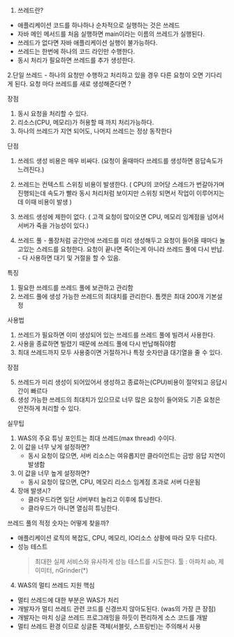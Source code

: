 1. 쓰레드란?
- 애플리케이션 코드를 하나하나 순차적으로 실행하는 것은 쓰레드
- 자바 메인 메서드를 처음 실행하면 main이라는 이름의 쓰레드가 실행된다.
- 쓰레드가 없다면 자바 애플리케이션 실행이 불가능하다.
- 쓰레드는 한번에 하나의 코드 라인만 수행한다.
- 동시 처리가 필요하면 쓰레드를 추가 생성한다.


2.단일 쓰레드 - 하나의 요청만 수행하고 처리하고 있을 경우 다른 요청이 오면 기다리게 된다.
 요청 마다 쓰레드를 새로 생성해준다면 ?
 
 장점
   1. 동시 요청을 처리할 수 있다.
   2. 리소스(CPU, 메모리)가 허용할 때 까지 처리가능하다.
   3. 하나의 쓰레드가 지연 되어도, 나머지 쓰레드는 정상 동작한다


 단점 
   1. 쓰레드 생성 비용은 매우 비싸다. (요청이 올때마다 쓰레드를 생성하면 응답속도가 느려진다.)
   2. 쓰레드는 컨텍스트 스위칭 비용이 발생한다. ( CPU의 코어당 스레드가 번갈아가며 진행되는데 속도가 빨라 동시 처리처럼 보이지만 스위칭 되면서 작업이 이루어지는데 이때 비용이 발생 )
   3. 쓰레드 생성에 제한이 없다. ( 고객 요청이 많이오면 CPU, 메모리 임계점을 넘어서 서버가 죽을 가능성이 있다.)


3. 쓰레드 풀 - 풀장처럼 공간안에 쓰레드를 미리 생성해두고 요청이 들어올 때마다 놀고있는 스레드를 요청한다. 요청이 끝나면 죽이는게 아니라 쓰레드 풀에 다시 반납.
          - 다 사용하면 대기 및 거절을 할 수 있음.

특징
1. 필요한 쓰레드를 쓰레드 풀에 보관하고 관리함
2. 쓰레드 풀에 생성 가능한 쓰레드의 최대치를 관리한다. 톰캣은 최대 200개 기본설정


사용법
1. 쓰레드가 필요하면 이미 생성되어 있는 쓰레드를 쓰레드 풀에 빌려서 사용한다.
2. 사용을 종료하면 빌렸기 때문에 쓰레드 풀에 다시 반납해줘야함
3. 최대 쓰레드까지 모두 사용중이면 거절하거나 특정 숫자만큼 대기열을 줄 수 있다.

장점

5. 쓰레드가 미리 생성이 되어있어서 생성하고 종료하는(CPU)비용이 절약되고 응답시간이 빠르다
6. 생성 가능한 쓰레드의 최대치가 있으므로 너무 많은 요청이 들어와도 기존 요청은 안전하게 처리할 수 있다.


실무팁
1. WAS의 주요 튜닝 포인트는 최대 쓰레드(max thread) 수이다.
2. 이 값을 너무 낮게 설정하면?
   - 동시 요청이 많으면, 서버 리소스는 여유롭지만 클라이언트는 금방 응답 지연이 발생함
3. 이 값을 너무 높게 설정하면?
   - 동시 요청이 많으면, CPU, 메모리 리소스 임계점 초과로 서버 다운됨
4. 장애 발생시?
   - 클라우드라면 일단 서버부터 늘리고 이후에 튜닝한다.
   - 클라우드가 아니면 열심히 튜닝한다.

    
쓰레드 풀의 적정 숫자는 어떻게 찾을까?
- 애플리케이션 로직의 복잡도, CPU, 메모리, IO리소스 상황에 따라 모두 다르다.
- 성능 테스트
  > 최대한 실제 서비스와 유사하게 성능 테스트를 시도한다.
  > 툴 : 아파치 ab, 제이미터, nGrinder(*)
 
 4. WAS의 멀티 쓰레드 지원 핵심
 - 멀티 쓰레드에 대한 부분은 WAS가 처리
 - 개발자가 멀티 쓰레드 관련 코드를 신경쓰지 않아도된다. (was의 가장 큰 장점)
 - 개발자는 마치 싱글 쓰레드 프로그래밍을 하듯이 편리하게 소스 코드를 개발
 - 멀티 쓰레드 환경 이므로 싱글톤 객체(서블릿, 스프링빈)는 주의해서 사용

 



